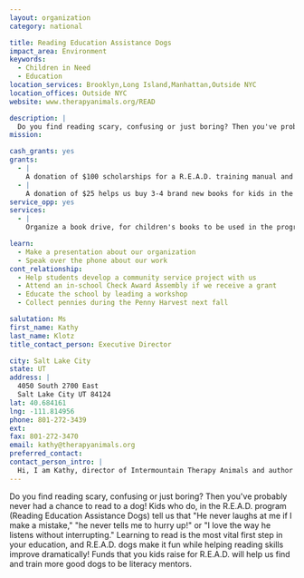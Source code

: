 ```yaml
---
layout: organization
category: national

title: Reading Education Assistance Dogs
impact_area: Environment
keywords: 
  - Children in Need
  - Education
location_services: Brooklyn,Long Island,Manhattan,Outside NYC
location_offices: Outside NYC
website: www.therapyanimals.org/READ

description: |
  Do you find reading scary, confusing or just boring? Then you've probably never had a chance to read to a dog! Kids who do, in the R.E.A.D. program (Reading Education Assistance Dogs) tell us that "He never laughs at me if I make a mistake," "he never tells me to hurry up!" or "I love the way he listens without interrupting." Learning to read is the most vital first step in your education, and R.E.A.D. dogs make it fun while helping reading skills improve dramatically! Funds that you kids raise for R.E.A.D. will help us find and train more good dogs to be literacy mentors.
mission: 

cash_grants: yes
grants: 
  - |
    A donation of $100 scholarships for a R.E.A.D. training manual and video to help a new therapy dog and his handler become eligible to participate in the program.
  - |
    A donation of $25 helps us buy 3-4 brand new books for kids in the R.E.A.D. program who have never had books of their very own before.
service_opp: yes
services: 
  - |
    Organize a book drive, for children's books to be used in the program.

learn: 
  - Make a presentation about our organization
  - Speak over the phone about our work
cont_relationship: 
  - Help students develop a community service project with us
  - Attend an in-school Check Award Assembly if we receive a grant
  - Educate the school by leading a workshop
  - Collect pennies during the Penny Harvest next fall

salutation: Ms
first_name: Kathy
last_name: Klotz
title_contact_person: Executive Director

city: Salt Lake City
state: UT
address: |
  4050 South 2700 East  
  Salt Lake City UT 84124
lat: 40.684161
lng: -111.814956
phone: 801-272-3439
ext: 
fax: 801-272-3470
email: kathy@therapyanimals.org
preferred_contact: 
contact_person_intro: |
  Hi, I am Kathy, director of Intermountain Therapy Animals and author of the Reading Education Assistance Dogs training manual. My dog Foster, an Australian Shepherd, and I worked together doing animal-assisted therapy for 8 years. The R.E.A.D. program is now a national educational partner with PBS Television, and active in 49 states and Canada! It is the most fun way for kids to practice their reading and to discover what a wonderful thing reading can be.
---
```

Do you find reading scary, confusing or just boring? Then you've probably never had a chance to read to a dog! Kids who do, in the R.E.A.D. program (Reading Education Assistance Dogs) tell us that "He never laughs at me if I make a mistake," "he never tells me to hurry up!" or "I love the way he listens without interrupting." Learning to read is the most vital first step in your education, and R.E.A.D. dogs make it fun while helping reading skills improve dramatically! Funds that you kids raise for R.E.A.D. will help us find and train more good dogs to be literacy mentors.